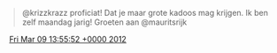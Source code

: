 > @krizzkrazz proficiat\! Dat je maar grote kadoos mag krijgen\. Ik ben zelf maandag jarig\! Groeten aan @mauritsrijk

<img src="../../media/tweet.ico" width="12" /> [Fri Mar 09 13:55:52 +0000 2012](https://twitter.com/DromerDenker/status/178116898658070529)